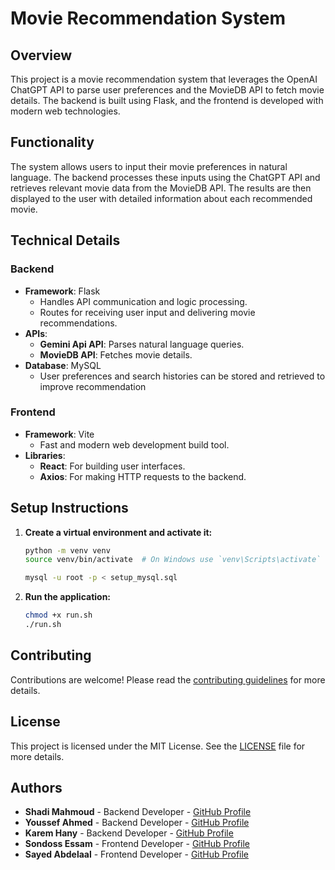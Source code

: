 # Movie Recommendation System

## Overview

This project is a movie recommendation system that leverages the OpenAI ChatGPT API to parse user preferences and the MovieDB API to fetch movie details. The backend is built using Flask, and the frontend is developed with modern web technologies.

## Functionality

The system allows users to input their movie preferences in natural language. The backend processes these inputs using the ChatGPT API and retrieves relevant movie data from the MovieDB API. The results are then displayed to the user with detailed information about each recommended movie.


## Technical Details

### Backend
- **Framework**: Flask
  - Handles API communication and logic processing.
  - Routes for receiving user input and delivering movie recommendations.
- **APIs**:
  - **Gemini Api API**: Parses natural language queries.
  - **MovieDB API**: Fetches movie details.
- **Database**: MySQL
  - User preferences and search histories can be stored and retrieved to improve recommendation 

### Frontend
- **Framework**: Vite
  - Fast and modern web development build tool.
- **Libraries**:
  - **React**: For building user interfaces.
  - **Axios**: For making HTTP requests to the backend.

## Setup Instructions 

1. **Create a virtual environment and activate it:**

    ```sh
    python -m venv venv
    source venv/bin/activate  # On Windows use `venv\Scripts\activate`
    ```
    ```sh
    mysql -u root -p < setup_mysql.sql
    ```

5. **Run the application:**

    ```sh
    chmod +x run.sh
    ./run.sh
    ```

## Contributing

Contributions are welcome! Please read the [contributing guidelines](CONTRIBUTING.md) for more details.

## License

This project is licensed under the MIT License. See the [LICENSE](LICENSE) file for more details.

## Authors

- **Shadi Mahmoud** - Backend Developer - [GitHub Profile](https://github.com/Oxshady)
- **Youssef Ahmed** - Backend Developer - [GitHub Profile](https://github.com/youssef3092004)
- **Karem Hany** - Backend Developer - [GitHub Profile](https://github.com/K-a-r-e-e-m)
- **Sondoss Essam** - Frontend Developer - [GitHub Profile](https://github.com/sondosEssam)
- **Sayed Abdelaal** - Frontend Developer - [GitHub Profile](https://github.com/sayedabdelal)
